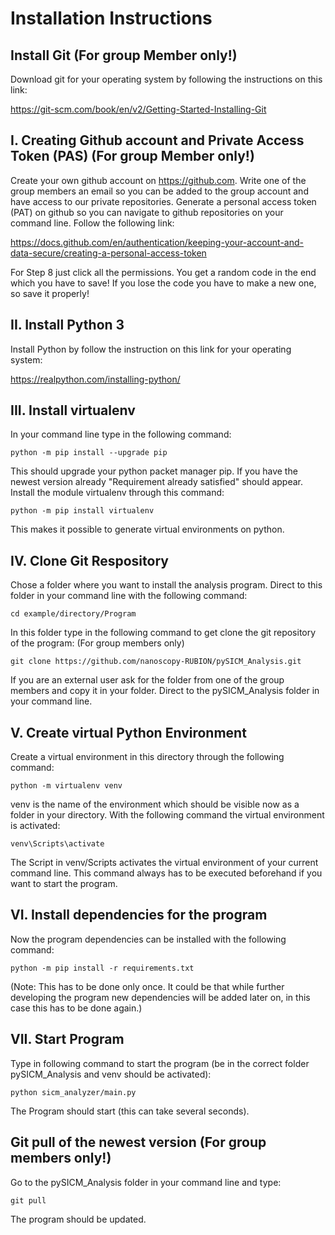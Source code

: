 # Installation Instructions


## Install Git (For group Member only!)

Download git for your operating system by following the instructions on this link:

https://git-scm.com/book/en/v2/Getting-Started-Installing-Git


## I. Creating Github account and Private Access Token (PAS) (For group Member only!)

Create your own github account on https://github.com. Write one of the group members an email so you can be added to the group account and have access to our private repositories. Generate a personal access token (PAT) on github so you can navigate to github repositories on your command line. Follow the following link:

https://docs.github.com/en/authentication/keeping-your-account-and-data-secure/creating-a-personal-access-token

For Step 8 just click all the permissions. You get a random code in the end which you have to save! If you lose the code you have to make a new one, so save it properly!


## II. Install Python 3

Install Python by follow the instruction on this link for your operating system:

https://realpython.com/installing-python/


## III. Install virtualenv

In your command line type in the following command:

	python -m pip install --upgrade pip
  
This should upgrade your python packet manager pip. If you have the newest version already "Requirement already satisfied" should appear. Install the module virtualenv through this command:

	python -m pip install virtualenv
  
This makes it possible to generate virtual environments on python.


## IV. Clone Git Respository

Chose a folder where you want to install the analysis program. Direct to this folder in your command line with the following command:

	cd example/directory/Program
  
In this folder type in the following command to get clone the git repository of the program: (For group members only)

	git clone https://github.com/nanoscopy-RUBION/pySICM_Analysis.git
  
If you are an external user ask for the folder from one of the group members and copy it in your folder.
Direct to the pySICM_Analysis folder in your command line.


## V. Create virtual Python Environment

Create a virtual environment in this directory through the following command:

	python -m virtualenv venv
  
venv is the name of the environment which should be visible now as a folder in your directory. With the following command the virtual environment is activated:

	venv\Scripts\activate
  
The Script in venv/Scripts activates the virtual environment of your current command line. This command always has to be executed beforehand if you want to start the program.


## VI. Install dependencies for the program

Now the program dependencies can be installed with the following command:

	python -m pip install -r requirements.txt
  
(Note: This has to be done only once. It could be that while further developing the program new dependencies will be added later on, in this case this has to be done again.)


## VII. Start Program

Type in following command to start the program (be in the correct folder pySICM_Analysis and venv should be activated):

	python sicm_analyzer/main.py
  
The Program should start (this can take several seconds).


## Git pull of the newest version (For group members only!)

Go to the pySICM_Analysis folder in your command line and type:

	git pull
  
The program should be updated.

